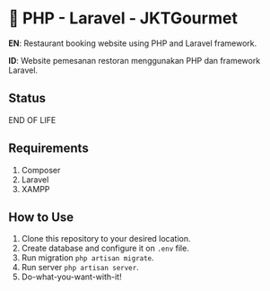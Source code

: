 # 👑 PHP - Laravel - JKTGourmet
**EN**: Restaurant booking website using PHP and Laravel framework.

**ID**: Website pemesanan restoran menggunakan PHP dan framework Laravel.

## Status
END OF LIFE

## Requirements
1. Composer
2. Laravel
3. XAMPP

## How to Use
1. Clone this repository to your desired location.
2. Create database and configure it on `.env` file.
3. Run migration `php artisan migrate`.
4. Run server `php artisan server`.
6. Do-what-you-want-with-it!
